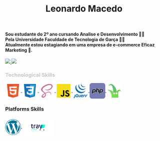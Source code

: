 <header>
  <h1>Leonardo Macedo </h1>
</header>
<nav>
  <h4 width="300em">Sou estudante do 2º ano cursando Analise e Desenvolvimento 👨‍💻<br> Pela Universidade Faculdade de Tecnologia de Garça 🧑‍🎓 <br> Atualmente estou estagiando em uma empresa de e-commerce Eficaz Marketing 🏬.</h4>
</nav>

<div>
  <a href="https://github.com/LeonardSMacedo">
    <img height="150em" src="https://github-readme-stats.vercel.app/api?username=LeonardSMacedo&show_icons=true&theme=dracula&include_all_commits=true&count_private=true" />
    <img height="150em" src="https://github-readme-stats.vercel.app/api/top-langs/?username=LeonardSMacedo&layout=compact&langs_count=7&theme=dracula" />
  </a>
</div>

<div class="skills">
  <h3 style="color: #c6c6c6">Technological Skills</h3>
  <div class="icons">
    <a href="https://developer.mozilla.org/pt-BR/docs/Web/HTML/Element"> <img style="width: 50px" align="center" src="./icons/html.png"> </a>
    <a href="https://developer.mozilla.org/pt-BR/docs/Web/CSS"> <img style="width: 50px" align="center" src="./icons/css.png"> </a>
    <a href="https://sass-lang.com/documentation/"> <img style="width: 50px" align="center" src="./icons/scss.png"> </a>
    <a href="https://developer.mozilla.org/pt-BR/docs/Web/JavaScript/Guide"> <img style="width: 50px" align="center" src="./icons/js.png"> </a>
    <a href="https://api.jquery.com/"> <img style="width: 50px" align="center" src="./icons/jquery.png"> </a>
    <a href="https://www.php.net/manual/pt_BR/index.php"> <img style="width: 50px" align="center" src="./icons/php.png"> </a>
    <a href="https://twig.symfony.com/doc/"> <img style="width: 50px" align="center" src="./icons/twig.png"> </a>

  </div>
</div>

<div class="plataformas">
  <h3>Platforms Skills</h3>
  <div class="icons">
   <a href="https://wordpress.org/documentation/"> <img style="width: 50px" align="center" src="./icons/wordpress.png"> </a>
   <a href="https://partners.tray.com.br/v/themes/homologacao/requerimentos/documentacao-e-suporte"> <img style="width: 100px" class="tray" align="center" src="./icons/tray.png"> </a>
  </div>
</div>

